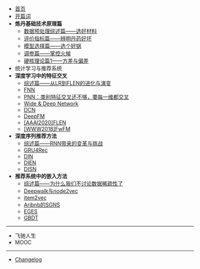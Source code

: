 <!-- sidebar.md -->
* [首页](/)
* [开篇词](preface.md)
* **炼丹基础技术原理篇**
    * [数据预处理综述篇——选好材料]()
    * [评价指标篇——辨明丹药好坏]()
    * [模型选择篇——选个好锅]()
    * [调参篇——掌控火候]()
    * [硬核理论篇1——方差与偏差]()
* 统计学习与推荐系统
* **深度学习中的特征交叉**
    * [综述篇——从LR到FLEN的进化与演变](/feat-cross/summary.md)
    * [FNN](/feat-cross/FNN.md)
    * [PNN：类别特征交叉还不够，要每一维都交叉](/feat-cross/pnn.md)
    * [Wide & Deep Network]()
    * [DCN]()
    * [DeepFM]()
    * [\[AAAI2020\]FLEN](/feat-cross/FLEN.md)
    * [\[WWW2018\]FwFM](/feat-cross/FwFM.md)
* **深度序列推荐方法**
    * [综述篇——RNN带来的变革与挑战](/seq/summary.md)
    * [GRU4Rec]()
    * [DIN]()
    * [DIEN]()
    * [DISN]()
* **推荐系统中的嵌入方法**
    * [综述篇——为什么我们不讨论数据稀疏性了](/emb/summary.md)
    * [Deepwalk与node2vec]()
    * [item2vec]()
    * [Aribnb的SGNS]()
    * [EGES]()
    * [GBDT]()
---
* 飞驰人生
* MOOC

---
* [Changelog](changelog.md)